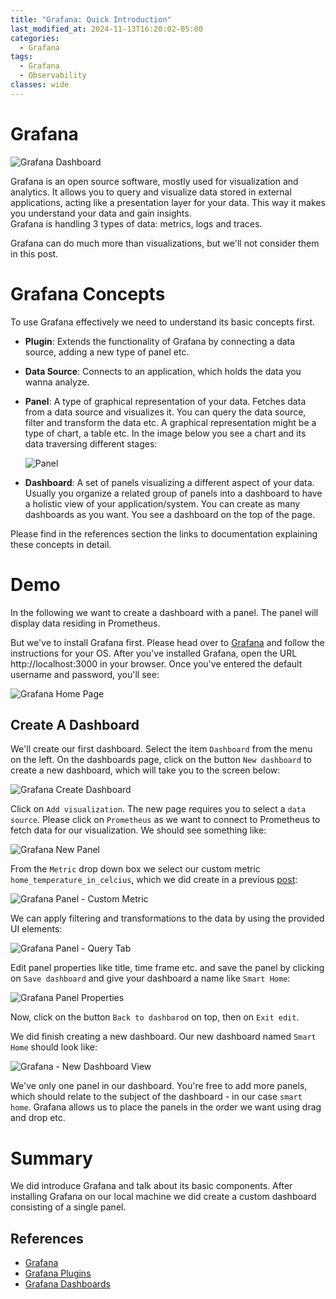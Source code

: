 ```yaml
---
title: "Grafana: Quick Introduction"
last_modified_at: 2024-11-13T16:20:02-05:00
categories:
  - Grafana
tags:
  - Grafana
  - Observability
classes: wide
---
```


# Grafana

![Grafana Dashboard](/blog/assets/images/grafana-dashboard.png)


Grafana is an open source software, mostly used for visualization and analytics. 
It allows you to query and visualize data stored in external applications, acting like a presentation layer for your data.
This way it makes you understand your data and gain insights.  
Grafana is handling 3 types of data: metrics, logs and traces.

Grafana can do much more than visualizations, but we'll not consider them in this post.

# Grafana Concepts

To use Grafana effectively we need to understand its basic concepts first.

- **Plugin**: Extends the functionality of Grafana by connecting a data source, adding a new type of panel etc. 
- **Data Source**: Connects to an application, which holds the data you wanna analyze.
- **Panel**: A type of graphical representation of your data. Fetches data from a data source and visualizes it. You can query the data source, filter and transform the data etc. A graphical representation might be a type of chart, a table etc. In the image below you see a chart and its data traversing different stages: 
    
    ![Panel](/blog/assets/images/grafana-panel.png)

- **Dashboard**: A set of panels visualizing a different aspect of your data. Usually you organize a related group of panels into a dashboard to have a holistic view of your application/system. You can create as many dashboards as you want. You see a dashboard on the top of the page. 


Please find in the references section the links to documentation explaining these concepts in detail.

# Demo 

In the following we want to create a dashboard with a panel. The panel will display data residing in Prometheus.

But we've to install Grafana first. 
Please head over to [Grafana](https://grafana.com/docs/grafana/latest/setup-grafana/installation/) and follow the instructions for your OS. 
After you've installed Grafana, open the URL http://localhost:3000 in your browser. Once you've entered the default username and password, you'll see:

![Grafana Home Page](/blog/assets/images/grafana-home-page.png)


## Create A Dashboard

We'll create our first dashboard. Select the item `Dashboard` from the menu on the left. On the dashboards page, click on the button `New dashboard` to create a new dashboard, which will take you to the screen below:

![Grafana Create Dashboard](/blog/assets/images/grafana-create-dashboard.png)

Click on `Add visualization`. The new page requires you to select a `data source`. Please click on `Prometheus` as we want to connect to Prometheus to fetch data for our visualization. We should see something like:

![Grafana New Panel](/blog/assets/images/grafana-new-panel.png)

From the `Metric` drop down box we select our custom metric `home_temperature_in_celcius`, which we did create in a previous [post](/blog/prometheus/prometheus-intro): 

![Grafana Panel - Custom Metric](/blog/assets/images/grafana-panel-select-metric.png)

We can apply filtering and transformations to the data by using the provided UI elements: 

![Grafana Panel - Query Tab](/blog/assets/images/grafana-panel-query-tab.png)

Edit panel properties like title, time frame etc. and save the panel by clicking on `Save dashboard` and give your dashboard a name like `Smart Home`:

![Grafana Panel Properties](/blog/assets/images/grafana-panel-properties.png)

Now, click on the button `Back to dashbarod` on top, then on `Exit edit`.

We did finish creating a new dashboard. Our new dashboard named `Smart Home` should look like:

![Grafana - New Dashboard View](/blog/assets/images/grafana-new-custom-dashboard.png)

We've only one panel in our dashboard. You're free to add more panels, which should relate to the subject of the dashboard - in our case `smart home`.
Grafana allows us to place the panels in the order we want using drag and drop etc. 

# Summary

We did introduce Grafana and talk about its basic components. After installing Grafana on our local machine we did create a custom dashboard consisting of a single panel.

## References

- [Grafana](https://grafana.com/grafana)
- [Grafana Plugins](https://grafana.com/grafana/plugins)
- [Grafana Dashboards](https://grafana.com/grafana/dashboards)